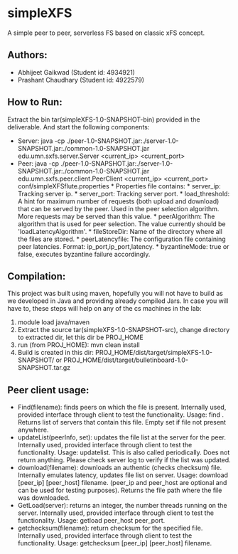 simpleXFS
=========

A simple peer to peer, serverless FS based on classic xFS concept.

## Authors:
* Abhijeet Gaikwad (Student id: 4934921)
* Prashant Chaudhary (Student id: 4922579)

## How to Run:
Extract the bin tar(simpleXFS-1.0-SNAPSHOT-bin) provided in the deliverable. And start the following components:
* Server:
    java -cp ./peer-1.0-SNAPSHOT.jar:./server-1.0-SNAPSHOT.jar:./common-1.0-SNAPSHOT.jar edu.umn.sxfs.server.Server <current_ip> <current_port>
* Peer:
    java -cp ./peer-1.0-SNAPSHOT.jar:./server-1.0-SNAPSHOT.jar:./common-1.0-SNAPSHOT.jar edu.umn.sxfs.peer.client.PeerClient <current_ip> <current_port> conf/simpleXFSflute.properties
        * Properties file contains:
        * server_ip: Tracking server ip.
        * server_port: Tracking server port.
        * load_threshold: A hint for maximum number of requests (both upload and download) that can be served by the peer. Used in the peer selection algorithm. More requests may be served than this value.
        * peerAlgorithm: The algorithm that is used for peer selection. The value currently should be 'loadLatencyAlgorithm'.
        * fileStoreDir: Name of the directory where all the files are stored.
        * peerLatencyfile: The configuration file containing peer latencies. Format: ip_port,ip_port,latency.
        * byzantineMode: true or false, executes byzantine failure accordingly.

## Compilation:
This project was built using maven, hopefully you will not have to build as we developed
in Java and providing already compiled Jars. In case you will have to, these steps will
help on any of the cs machines in the lab:
  1. module load java/maven
  2. Extract the source tar(simpleXFS-1.0-SNAPSHOT-src), change directory to extracted dir, let this dir be PROJ_HOME
  4. run (from PROJ_HOME): mvn clean install
  5. Build is created in this dir: PROJ_HOME/dist/target/simpleXFS-1.0-SNAPSHOT/ or
     PROJ_HOME/dist/target/bulletinboard-1.0-SNAPSHOT.tar.gz

## Peer client usage:
  * Find(filename): finds peers on which the file is present. Internally used, provided interface through client to test the functionality. Usage: find <filename>. Returns list of servers that contain this file. Empty set if file not present anywhere.
  * updateList(peerInfo, set<files>): updates the file list at the server for the peer. Internally used, provided interface through client to test the functionality. Usage: updatelist. This is also called periodically. Does not return anything. Please check server log to verify if the list was updated.
  * download(filename): downloads an authentic (checks checksum) file. Internally emulates latency, updates file list on server. Usage: download [peer_ip] [peer_host] filename. (peer_ip and peer_host are optional and can be used for testing purposes). Returns the file path where the file was downloaded.
  * GetLoad(server): returns an integer, the number threads running on the server. Internally used, provided interface through client to test the functionality. Usage: getload peer_host peer_port.
  * getchecksum(filename): return checksum for the specified file. Internally used, provided interface through client to test the functionality. Usage: getchecksum [peer_ip] [peer_host] filename.
